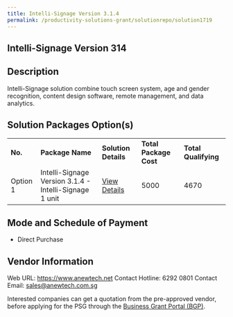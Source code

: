 ```yaml
---
title: Intelli-Signage Version 3.1.4
permalink: /productivity-solutions-grant/solutionrepo/solution1719
---
```


## Intelli-Signage Version 314

## Description

Intelli-Signage solution combine touch screen system, age and gender recognition, content design software, remote management, and data analytics.

## Solution Packages Option(s)

<table>
<tr>
<td><b>No.</b></td>
<td><b>Package Name</b></td>
<td><b>Solution Details</b></td>
<td><b>Total Package Cost</b></td>
<td><b>Total Qualifying</b></td>
</tr>
<tr>
<td>Option 1</td>
<td>Intelli-Signage Version 3.1.4 - Intelli-Signage 1 unit</td>
<td><a href='https://www.gobusiness.gov.sg/images/psg/Desensitised_Anewtech_Annex_3.pdf'>View Details</a></td>
<td>5000</td>
<td>4670</td>
</tr>
</table>

## Mode and Schedule of Payment

 - Direct Purchase

## Vendor Information

 Web URL: https://www.anewtech.net 
Contact Hotline: 6292 0801
Contact Email: sales@anewtech.com.sg 


Interested companies can get a quotation from the pre-approved vendor, before applying for the PSG through the <a href='https://www.businessgrants.gov.sg/'>Business Grant Portal (BGP)</a>.
<script src="/jquery/resize-tables.js"></script>
